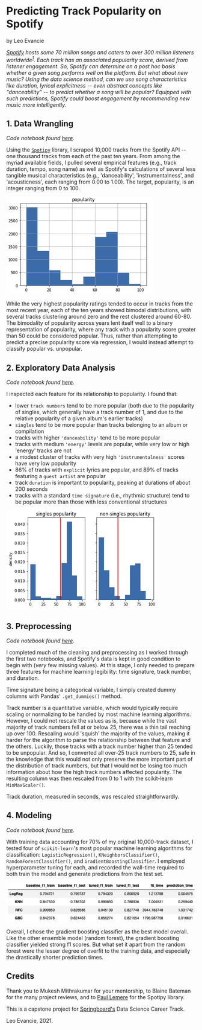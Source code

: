# Predicting Track Popularity on Spotify
by Leo Evancie

_[Spotify](https://www.spotify.com/us/) hosts some 70 million songs and caters to over 300 million listeners worldwide<sup>[1](https://www.businessofapps.com/data/spotify-statistics/)</sup>. Each track has an associated popularity score, derived from listener engagement. So, Spotify can determine on a post hoc basis whether a given song performs well on the platform. But what about new music? Using the data science method, can we use song characteristics like duration, lyrical explicitness -- even abstract concepts like “danceability” -- to predict whether a song will be popular? Equipped with such predictions, Spotify could boost engagement by recommending new music more intelligently._

## 1. Data Wrangling
_Code notebook found [here](https://github.com/levancie/spotify-popularity/blob/main/notebooks/1-Data-Wrangling.ipynb)._

Using the [`Spotipy`](https://github.com/plamere/spotipy) library, I scraped 10,000 tracks from the Spotify API -- one thousand tracks from each of the past ten years. From among the myriad available fields, I pulled several empirical features (e.g., track duration, tempo, song name) as well as Spotify's calculations of several less tangible musical characteristics (e.g., 'danceability', 'instrumentalness', and 'acousticness', each ranging from 0.00 to 1.00). The target, popularity, is an integer ranging from 0 to 100.

![Popularity](/images/popularity-dist.png)

While the very highest popularity ratings tended to occur in tracks from the most recent year, each of the ten years showed bimodal distributions, with several tracks clustering around zero and the rest clustered around 60-80. The bimodality of popularity across years lent itself well to a binary representation of popularity, where any track with a popularity score greater than 50 could be considered popular. Thus, rather than attempting to predict a precise popularity score via regression, I would instead attempt to classify popular vs. unpopular.

## 2. Exploratory Data Analysis
_Code notebook found [here](https://github.com/levancie/spotify-popularity/blob/main/notebooks/2-Exploratory-Data-Analysis.ipynb)._

I inspected each feature for its relationship to popularity. I found that:
* lower `track numbers` tend to be more popular (both due to the popularity of singles, which generally have a track number of 1, and due to the relative popularity of a given album's earlier tracks)
* `singles` tend to be more popular than tracks belonging to an album or compilation
* tracks with higher `'danceability'` tend to be more popular
* tracks with medium `'energy'` levels are popular, while very low or high 'energy' tracks are not
* a modest cluster of tracks with very high `'instrumentalness'` scores have very low popularity
* 86% of tracks with `explicit` lyrics are popular, and 89% of tracks featuring a `guest artist` are popular
* track `duration` is important to popularity, peaking at durations of about 200 seconds
* tracks with a standard `time signature` (i.e., rhythmic structure) tend to be popular more than those with less conventional structures

![Singles](/images/singles-popularity.png)

## 3. Preprocessing
_Code notebook found [here](https://github.com/levancie/spotify-popularity/blob/main/notebooks/3-Preprocessing.ipynb)._

I completed much of the cleaning and preprocessing as I worked through the first two notebooks, and Spotify's data is kept in good condition to begin with (_very_ few missing values). At this stage, I only needed to prepare three features for machine learning legibility: time signature, track number, and duration.

Time signature being a categorical variable, I simply created dummy columns with Pandas' `.get_dummies()` method.

Track number is a quantitative variable, which would typically require scaling or normalizing to be handled by most machine learning algorithms. However, I could not rescale the values as is, because while the vast majority of track numbers fell at or below 25, there was a thin tail reaching up over 100. Rescaling would 'squish' the majority of the values, making it harder for the algorithm to parse the relationship between that feature and the others. Luckily, those tracks with a track number higher than 25 tended to be unpopular. And so, I converted all over-25 track numbers to 25, safe in the knowledge that this would not only preserve the more important part of the distribution of track numbers, but that I would not be losing too much information about how the high track numbers affected popularity. The resulting column was then rescaled from 0 to 1 with the scikit-learn `MinMaxScaler()`.

Track duration, measured in seconds, was rescaled straightforwardly.

## 4. Modeling
_Code notebook found [here](https://github.com/levancie/spotify-popularity/blob/main/notebooks/4-Modeling.ipynb)._

With training data accounting for 70% of my original 10,000-track dataset, I tested four of `scikit-learn`'s most popular machine learning algorithms for classification: `LogisticRegression()`, `KNeighborsClassifier()`, `RandomForestClassifier()`, and `GradientBoostingClassifier`. I employed hyperparameter tuning for each, and recorded the wall-time required to both train the model and generate predictions from the test set.

![Models](/images/model-comparison.png)

Overall, I chose the gradient boosting classifier as the best model overall. Like the other ensemble model (random forest), the gradient boosting classifier yielded strong f1 scores. But what set it apart from the random forest were the lesser degree of overfit to the training data, and especially the drastically shorter prediction times.

## Credits

Thank you to Mukesh Mithrakumar for your mentorship, to Blaine Bateman for the many project reviews, and to [Paul Lemere](https://github.com/plamere) for the Spotipy library.

This is a capstone project for [Springboard's](https://www.springboard.com/) Data Science Career Track.

Leo Evancie, 2021.
